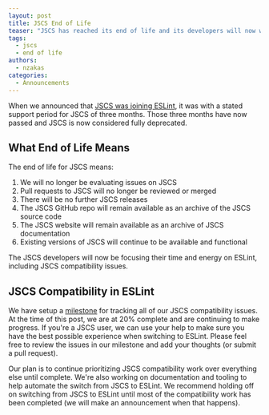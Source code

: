 ```yaml
---
layout: post
title: JSCS End of Life
teaser: "JSCS has reached its end of life and its developers will now work on ESLint. We share what this means for JSCS and how we plan to facilitate the switch from JSCS to ESLint. Meanwhile, we recommend to wait for most compatibility work to be complete before switching."
tags:
  - jscs
  - end of life
authors:
  - nzakas
categories:
  - Announcements
---
```


When we announced that [JSCS was joining ESLint](https://eslint.org/blog/2016/04/welcoming-jscs-to-eslint), it was with a stated support period for JSCS of three months. Those three months have now passed and JSCS is now considered fully deprecated.

## What End of Life Means

The end of life for JSCS means:

1. We will no longer be evaluating issues on JSCS
2. Pull requests to JSCS will no longer be reviewed or merged
3. There will be no further JSCS releases
4. The JSCS GitHub repo will remain available as an archive of the JSCS source code
5. The JSCS website will remain available as an archive of JSCS documentation
6. Existing versions of JSCS will continue to be available and functional

The JSCS developers will now be focusing their time and energy on ESLint, including JSCS compatibility issues.

## JSCS Compatibility in ESLint

We have setup a [milestone](https://github.com/eslint/eslint/milestone/15) for tracking all of our JSCS compatibility issues. At the time of this post, we are at 20% complete and are continuing to make progress. If you're a JSCS user, we can use your help to make sure you have the best possible experience when switching to ESLint. Please feel free to review the issues in our milestone and add your thoughts (or submit a pull request).

Our plan is to continue prioritizing JSCS compatibility work over everything else until complete. We're also working on documentation and tooling to help automate the switch from JSCS to ESLint. We recommend holding off on switching from JSCS to ESLint until most of the compatibility work has been completed (we will make an announcement when that happens).
